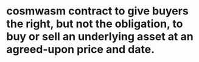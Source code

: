 # cosmwasm contract to give buyers the right, but not the obligation, to buy or sell an underlying asset at an agreed-upon price and date.